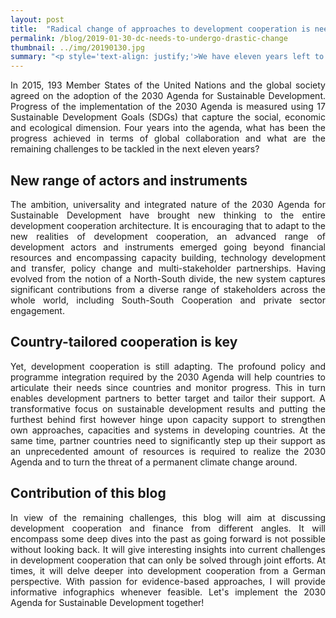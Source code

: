 ```yaml
---
layout: post
title:  "Radical change of approaches to development cooperation is needed"
permalink: /blog/2019-01-30-dc-needs-to-undergo-drastic-change
thumbnail: ../img/20190130.jpg
summary: "<p style='text-align: justify;'>We have eleven years left to implement the ambitious 2030 Agenda and to put our world back on a sustainable path that respects the boundaries of our planet, leaving no one behind. To achieve this challenging task, development cooperation needs to undergo a drastic change.</p>"
---
```


<p style='text-align: justify;'> In 2015, 193 Member States of the United Nations and the global society agreed on the adoption of the 2030 Agenda for Sustainable Development. Progress of the implementation of the 2030 Agenda is measured using 17 Sustainable Development Goals (SDGs) that capture the social, economic and ecological dimension. Four years into the agenda, what has been the progress achieved in terms of global collaboration and what are the remaining challenges to be tackled in the next eleven years?</p>

## New range of actors and instruments
<p style='text-align: justify;'> The ambition, universality and integrated nature of the 2030 Agenda for Sustainable Development have brought new thinking to the entire development cooperation architecture. It is encouraging that to adapt to the new realities of development cooperation, an advanced range of development actors and instruments emerged going beyond financial resources and encompassing capacity building, technology development and transfer, policy change and multi-stakeholder partnerships. Having evolved from the notion of a North-South divide, the new system captures significant contributions from a diverse range of stakeholders across the whole world, including South-South Cooperation and private sector engagement.</p>

## Country-tailored cooperation is key
<p style='text-align: justify;'> Yet, development cooperation is still adapting. The profound policy and programme integration required by the 2030 Agenda will help countries to articulate their needs since countries and monitor progress. This in turn enables development partners to better target and tailor their support. A transformative focus on sustainable development results and putting the furthest behind first however hinge upon capacity support to strengthen own approaches, capacities and systems in developing countries. At the same time, partner countries need to significantly step up their support as an unprecedented amount of resources is required to realize the 2030 Agenda and to turn the threat of a permanent climate change around.</p>

## Contribution of this blog
<p style='text-align: justify;'> In view of the remaining challenges, this blog will aim at discussing development cooperation and finance from different angles. It will encompass some deep dives into the past as going forward is not possible without looking back. It will give interesting insights into current challenges in development cooperation that can only be solved through joint efforts. At times, it will delve deeper into development cooperation from a German perspective. With passion for evidence-based approaches, I will provide informative infographics whenever feasible. Let's implement the 2030 Agenda for Sustainable Development together!
